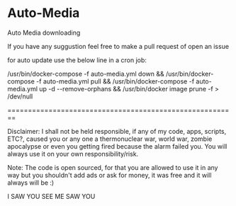 # Auto-Media
Auto Media downloading 

If you have any suggustion feel free to make a pull request of open an issue

for auto update use the below line in a cron job:


/usr/bin/docker-compose -f auto-media.yml down && /usr/bin/docker-compose -f auto-media.yml pull && /usr/bin/docker-compose -f auto-media.yml up -d  --remove-orphans && /usr/bin/docker image prune -f > /dev/null

========================================================
 
Disclaimer: I shall not be held responsible, 
if any of my code, apps, scripts, ETC?, caused you or any one a thermonuclear war,
world war, zombie apocalypse or even you getting fired because the alarm failed you.
You will always use it on your own responsibility/risk.

Note: The code is open sourced,
for that you are allowed to use it in any way but you shouldn't add ads or
ask for money, it was free and it will always will be :)
 
I SAW YOU SEE ME SAW YOU 
